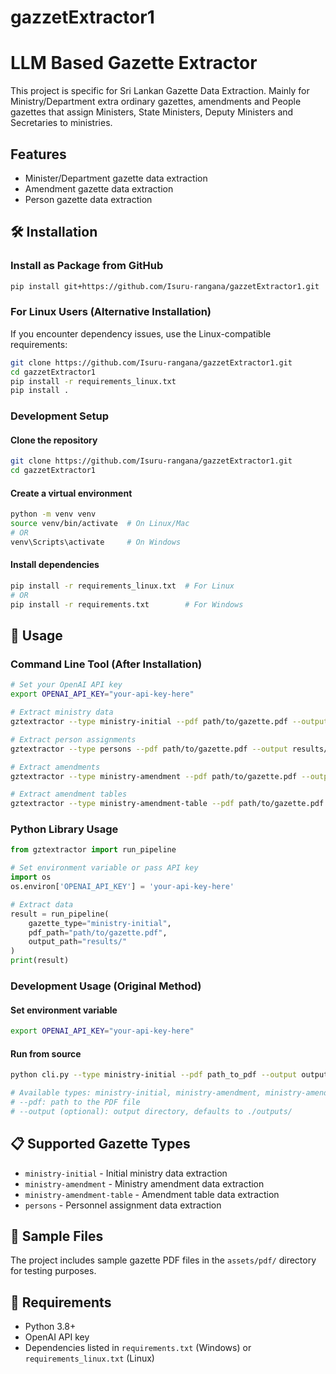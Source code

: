 # gazzetExtractor1

# LLM Based Gazette Extractor

This project is specific for Sri Lankan Gazette Data Extraction. Mainly for Ministry/Department extra ordinary gazettes, amendments and People gazettes that assign Ministers, State Ministers, Deputy Ministers and Secretaries to ministries.

## Features

- Minister/Department gazette data extraction
- Amendment gazette data extraction
- Person gazette data extraction

## 🛠️ Installation

### Install as Package from GitHub
```bash
pip install git+https://github.com/Isuru-rangana/gazzetExtractor1.git
```

### For Linux Users (Alternative Installation)
If you encounter dependency issues, use the Linux-compatible requirements:
```bash
git clone https://github.com/Isuru-rangana/gazzetExtractor1.git
cd gazzetExtractor1
pip install -r requirements_linux.txt
pip install .
```

### Development Setup
#### Clone the repository
```bash
git clone https://github.com/Isuru-rangana/gazzetExtractor1.git
cd gazzetExtractor1
```
#### Create a virtual environment
```bash
python -m venv venv
source venv/bin/activate  # On Linux/Mac
# OR
venv\Scripts\activate     # On Windows
```
#### Install dependencies
```bash
pip install -r requirements_linux.txt  # For Linux
# OR
pip install -r requirements.txt        # For Windows
```

## 🚀 Usage

### Command Line Tool (After Installation)
```bash
# Set your OpenAI API key
export OPENAI_API_KEY="your-api-key-here"

# Extract ministry data
gztextractor --type ministry-initial --pdf path/to/gazette.pdf --output results/

# Extract person assignments
gztextractor --type persons --pdf path/to/gazette.pdf --output results/

# Extract amendments
gztextractor --type ministry-amendment --pdf path/to/gazette.pdf --output results/

# Extract amendment tables
gztextractor --type ministry-amendment-table --pdf path/to/gazette.pdf --output results/
```

### Python Library Usage
```python
from gztextractor import run_pipeline

# Set environment variable or pass API key
import os
os.environ['OPENAI_API_KEY'] = 'your-api-key-here'

# Extract data
result = run_pipeline(
    gazette_type="ministry-initial",
    pdf_path="path/to/gazette.pdf",
    output_path="results/"
)
print(result)
```

### Development Usage (Original Method)
#### Set environment variable
```bash
export OPENAI_API_KEY="your-api-key-here"
```
#### Run from source
```bash
python cli.py --type ministry-initial --pdf path_to_pdf --output output_directory

# Available types: ministry-initial, ministry-amendment, ministry-amendment-table, persons
# --pdf: path to the PDF file
# --output (optional): output directory, defaults to ./outputs/
```

## 📋 Supported Gazette Types

- `ministry-initial` - Initial ministry data extraction
- `ministry-amendment` - Ministry amendment data extraction  
- `ministry-amendment-table` - Amendment table data extraction
- `persons` - Personnel assignment data extraction

## 📁 Sample Files

The project includes sample gazette PDF files in the `assets/pdf/` directory for testing purposes.

## 🔧 Requirements

- Python 3.8+
- OpenAI API key
- Dependencies listed in `requirements.txt` (Windows) or `requirements_linux.txt` (Linux)
